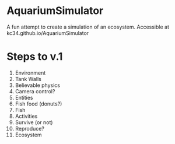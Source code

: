 # AquariumSimulator
A fun attempt to create a simulation of an ecosystem. Accessible at kc34.github.io/AquariumSimulator
# Steps to v.1
1. Environment
  1. Tank Walls
  2. Believable physics
  3. Camera control?
2. Entities
  1. Fish food (donuts?)
  2. Fish
3. Activities
  1. Survive (or not)
  2. Reproduce?
4. Ecosystem

